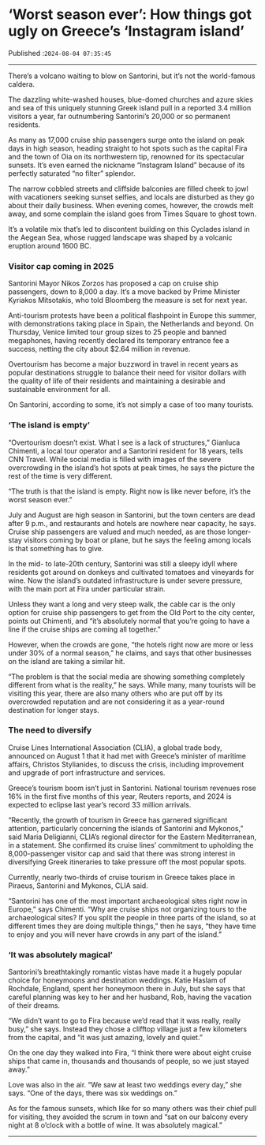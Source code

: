 # ‘Worst season ever’: How things got ugly on Greece’s ‘Instagram island’

Published :`2024-08-04 07:35:45`

---

There’s a volcano waiting to blow on Santorini, but it’s not the world-famous caldera.

The dazzling white-washed houses, blue-domed churches and azure skies and sea of this uniquely stunning Greek island pull in a reported 3.4 million visitors a year, far outnumbering Santorini’s 20,000 or so permanent residents.

As many as 17,000 cruise ship passengers surge onto the island on peak days in high season, heading straight to hot spots such as the capital Fira and the town of Oia on its northwestern tip, renowned for its spectacular sunsets. It’s even earned the nickname “Instagram Island” because of its perfectly saturated “no filter” splendor.

The narrow cobbled streets and cliffside balconies are filled cheek to jowl with vacationers seeking sunset selfies, and locals are disturbed as they go about their daily business. When evening comes, however, the crowds melt away, and some complain the island goes from Times Square to ghost town.

It’s a volatile mix that’s led to discontent building on this Cyclades island in the Aegean Sea, whose rugged landscape was shaped by a volcanic eruption around 1600 BC.

### Visitor cap coming in 2025

Santorini Mayor Nikos Zorzos has proposed a cap on cruise ship passengers, down to 8,000 a day. It’s a move backed by Prime Minister Kyriakos Mitsotakis, who told Bloomberg the measure is set for next year.

Anti-tourism protests have been a political flashpoint in Europe this summer, with demonstrations taking place in Spain, the Netherlands and beyond. On Thursday, Venice limited tour group sizes to 25 people and banned megaphones, having recently declared its temporary entrance fee a success, netting the city about $2.64 million in revenue.

Overtourism has become a major buzzword in travel in recent years as popular destinations struggle to balance their need for visitor dollars with the quality of life of their residents and maintaining a desirable and sustainable environment for all.

On Santorini, according to some, it’s not simply a case of too many tourists.

### ‘The island is empty’

“Overtourism doesn’t exist. What I see is a lack of structures,” Gianluca Chimenti, a local tour operator and a Santorini resident for 18 years, tells CNN Travel. While social media is filled with images of the severe overcrowding in the island’s hot spots at peak times, he says the picture the rest of the time is very different.

“The truth is that the island is empty. Right now is like never before, it’s the worst season ever.”

July and August are high season in Santorini, but the town centers are dead after 9 p.m., and restaurants and hotels are nowhere near capacity, he says. Cruise ship passengers are valued and much needed, as are those longer-stay visitors coming by boat or plane, but he says the feeling among locals is that something has to give.

In the mid- to late-20th century, Santorini was still a sleepy idyll where residents got around on donkeys and cultivated tomatoes and vineyards for wine. Now the island’s outdated infrastructure is under severe pressure, with the main port at Fira under particular strain.

Unless they want a long and very steep walk, the cable car is the only option for cruise ship passengers to get from the Old Port to the city center, points out Chimenti, and “it’s absolutely normal that you’re going to have a line if the cruise ships are coming all together.”

However, when the crowds are gone, “the hotels right now are more or less under 30% of a normal season,” he claims, and says that other businesses on the island are taking a similar hit.

“The problem is that the social media are showing something completely different from what is the reality,” he says. While many, many tourists will be visiting this year, there are also many others who are put off by its overcrowded reputation and are not considering it as a year-round destination for longer stays.

### The need to diversify

Cruise Lines International Association (CLIA), a global trade body, announced on August 1 that it had met with Greece’s minister of maritime affairs, Christos Stylianides, to discuss the crisis, including improvement and upgrade of port infrastructure and services.

Greece’s tourism boom isn’t just in Santorini. National tourism revenues rose 16% in the first five months of this year, Reuters reports, and 2024 is expected to eclipse last year’s record 33 million arrivals.

“Recently, the growth of tourism in Greece has garnered significant attention, particularly concerning the islands of Santorini and Mykonos,” said Maria Deligianni, CLIA’s regional director for the Eastern Mediterranean, in a statement. She confirmed its cruise lines’ commitment to upholding the 8,000-passenger visitor cap and said that there was strong interest in diversifying Greek itineraries to take pressure off the most popular spots.

Currently, nearly two-thirds of cruise tourism in Greece takes place in Piraeus, Santorini and Mykonos, CLIA said.

“Santorini has one of the most important archaeological sites right now in Europe,” says Chimenti. “Why are cruise ships not organizing tours to the archaeological sites? If you split the people in three parts of the island, so at different times they are doing multiple things,” then he says, “they have time to enjoy and you will never have crowds in any part of the island.”

### ‘It was absolutely magical’

Santorini’s breathtakingly romantic vistas have made it a hugely popular choice for honeymoons and destination weddings. Katie Haslam of Rochdale, England, spent her honeymoon there in July, but she says that careful planning was key to her and her husband, Rob, having the vacation of their dreams.

“We didn’t want to go to Fira because we’d read that it was really, really busy,” she says. Instead they chose a clifftop village just a few kilometers from the capital, and “it was just amazing, lovely and quiet.”

On the one day they walked into Fira, “I think there were about eight cruise ships that came in, thousands and thousands of people, so we just stayed away.”

Love was also in the air. “We saw at least two weddings every day,” she says. “One of the days, there was six weddings on.”

As for the famous sunsets, which like for so many others was their chief pull for visiting, they avoided the scrum in town and “sat on our balcony every night at 8 o’clock with a bottle of wine. It was absolutely magical.”

---

